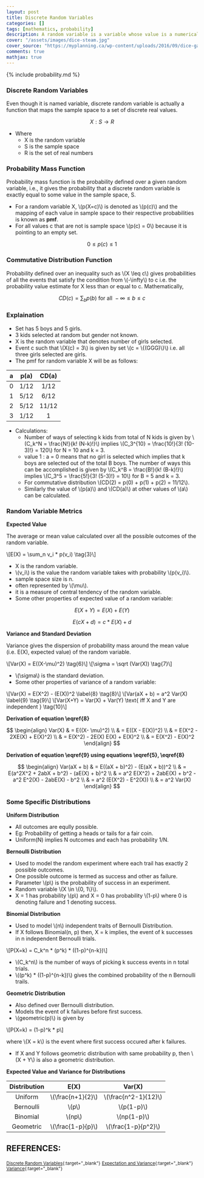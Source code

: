 ```yaml
---
layout: post
title: Discrete Random Variables
categories: []
tags: [mathematics, probability]
description: A random variable is a variable whose value is a numerical outcome of a random phenomenon. A discrete random variable X has a countable number of possible values.
cover: "/assets/images/dice-steam.jpg"
cover_source: "https://myplanning.ca/wp-content/uploads/2016/09/dice-game-black-close-up.jpg"
comments: true
mathjax: true
---
```


{% include probability.md %}

### Discrete Random Variables

Even though it is named variable, discrete random variable is actually a function that maps the sample space to a set of discrete real values.

$$X : S \rightarrow R \tag{1}$$

* Where
  * X is the random variable
  * S is the sample space
  * R is the set of real numbers

### Probability Mass Function

Probability mass function is the probability defined over a given random variable, i.e., it gives the probability that a discrete random variable is exactly equal to some value in the sample space, S.

* For a random variable X, \\(p(X=c)\\) is denoted as \\(p(c)\\) and the mapping of each value in sample space to their respective probabilities is known as **pmf**.
* For all values c that are not is sample space \\(p(c) = 0\\) because it is pointing to an empty set.

$$0 \leq p(c) \leq 1 \tag{2}$$

### Commutative Distribution Function

Probability defined over an inequality such as \\(X \leq c\\) gives probabilities of all the events that satisfy the condition from \\(-\infty\\) to c i.e. the probability value estimate for X less than or equal to c. Mathematically,

$$CD(c) = \sum_b p(b)\text{ for all } -\infty \leq b \leq c \tag{3}$$

### Explaination

* Set has 5 boys and 5 girls.
* 3 kids selected at random but gender not known.
* X is the random variable that denotes number of girls selected.
* Event c such that \\(X(c) = 3\\) is given by set \\(c = \\{(GGG)\\}\\) i.e. all three girls selected are girls.
* The pmf for random variable X will be as follows:

| a | p(a)| CD(a) |
|:-:|:-:|:-:|
| 0 | 1/12  | 1/12 |
| 1 | 5/12  | 6/12 |
| 2 | 5/12  | 11/12 |
| 3 | 1/12  | 1 |

* Calculations:
  * Number of ways of selecting k kids from total of N kids is given by \\(C_k^N = \frac{N!}{k! (N-k)!}\\) implies \\(C_3^{10} = \frac{10!}{3! (10-3)!} = 120\\) for N = 10 and k = 3.
  * value 1 : a = 0 means that no girl is selected which implies that k boys are selected out of the total B boys. The number of ways this can be accomplished is given by \\(C_k^B = \frac{B!}{k! (B-k)!}\\) implies \\(C_3^5 = \frac{5!}{3! (5-3)!} = 10\\) for B = 5 and k = 3.
  * For commutative distribution \\(CD(2) = p(0) + p(1) + p(2) = 11/12\\).
  * Similarly the value of \\(p(a)\\) and \\(CD(a)\\) at other values of \\(a\\) can be calculated.


### Random Variable Metrics

**Expected Value**

The average or mean value calculated over all the possible outcomes of the random variable.

\\[E(X) = \sum_n v_i * p(v_i) \tag{3}\\]

  * X is the random variable.
  * \\(v_i\\) is the value the random variable takes with probability \\(p(v_i)\\).
  * sample space size is  n.
  * often represented by \\(\mu\\).
  * it is a measure of central tendency of the random variable.
  * Some other properties of expected value of a random variable:

$$E(X+Y) = E(X) + E(Y) \tag{4}$$

$$E(cX + d) = c * E(X) + d \label{5} \tag{5}$$

**Variance and Standard Deviation**
    
Variance gives the dispersion of probability mass around the mean value (i.e. E(X), expected value) of the random variable.

\\[Var(X) = E((X-\mu)^2) \tag{6}\\]
\\[\sigma = \sqrt (Var(X)) \tag{7}\\]

  * \\(\sigma\\) is the standard deviation.
  * Some other properties of variance of a random variable:

\\[Var(X) = E(X^2) - (E(X))^2 \label{8} \tag{8}\\]
\\[Var(aX + b) = a^2 Var(X) \label{9} \tag{9}\\]
\\[Var(X+Y) = Var(X) + Var(Y) \text{ iff X and Y are independent } \tag{10}\\]

**Derivation of equation \eqref{8}**

$$
  \begin{align}
    Var(X) & = E((X- \mu)^2) \\
    & = E((X - E(X))^2) \\
    & = E(X^2 - 2XE(X) + E(X)^2) \\
    & = E(X^2) - 2E(X) E(X) + E(X)^2 \\
    & = E(X^2) - E(X)^2
  \end{align}
$$

**Derivation of equation \eqref{9} using equations \eqref{5}, \eqref{8}**

$$
  \begin{align}
    Var(aX + b) & = E((aX + b)^2) - (E(aX + b))^2 \\
    & = E(a^2X^2 + 2abX + b^2) - (aE(X) + b)^2 \\
    & = a^2 E(X^2) + 2abE(X) + b^2 - a^2 E^2(X) - 2abE(X) - b^2 \\
    & = a^2 (E(X^2) - E^2(X)) \\
    & = a^2 Var(X)
  \end{align}
$$


### Some Specific Distributions

**Uniform Distribution**

  * All outcomes are eqully possible. 
  * Eg: Probability of getting a heads or tails for a fair coin. 
  * Uniform(N) implies N outcomes and each has probability 1/N.

**Bernoulli Distribution**

  * Used to model the random experiment where each trail has exactly 2 possible outcomes.
  * One possible outcome is termed as success and other as failure.
  * Parameter \\(p\\) is the probability of success in an experiment.
  * Random variable \\(X \in \\{0, 1\\}\\).
  * X = 1 has probability \\(p\\) and X = 0 has probability \\(1-p\\) where 0 is denoting failure and 1 denoting success.

**Binomial Distribution**

  * Used to model \\(n\\) independent traits of Bernoulli Distribution.
  * If X follows Binomial(n, p) then, X = k implies, the event of k successes in n independent Bernoulli trials.

  \\[P(X=k) = C_k^n * (p^k) * ((1-p)^{n-k})\\]

  * \\(C_k^n\\) is the number of ways of picking k success events in n total trials.
  * \\((p^k) * ((1-p)^{n-k})\\) gives the combined probability of the n Bernoulli trails.

**Geometric Distribution**

  * Also defined over Bernoulli distribution.
  * Models the event of k failures before first success.
  * \\(geometric(p)\\) is given by 

  \\[P(X=k) = (1-p)^k * p\\]

  where \\(X = k\\) is the event where first success occured after k failures.

  * If X and Y follows geometric distribution with same probability p, then \\(X + Y\\) is also a geometric distribution.


**Expected Value and Variance for Distributions**

| Distribution | E(X)| Var(X) |
|:-:|:-:|:-:|
| Uniform | \\(\frac{n+1}{2}\\)  | \\(\frac{n^2-1}{12}\\) |
| Bernoulli | \\(p\\) | \\(p(1-p)\\) |
| Binomial | \\(np\\)  | \\(np(1-p)\\) |
| Geometric | \\(\frac{1-p}{p}\\) | \\(\frac{1-p}{p^2}\\) |



## REFERENCES:

<small>[Discrete Random Variables](https://www.hackerearth.com/practice/machine-learning/prerequisites-of-machine-learning/discrete-random-variables/tutorial/){:target="_blank"}</small>
<small>[Expectation and Variance](https://revisionmaths.com/advanced-level-maths-revision/statistics/expectation-and-variance){:target="_blank"}</small>
<small>[Variance](https://en.wikipedia.org/wiki/Variance){:target="_blank"}</small>
